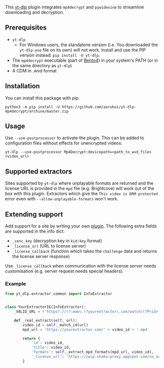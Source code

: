 This [yt-dlp](https://github.com/yt-dlp/yt-dlp) plugin integrates `mp4decrypt` and `pywidevine` to streamline downloading and decryption.

## Prerequisites

- `yt-dlp`
    - For Windows users, the standalone version (i.e. You downloaded the `yt-dlp.exe` file on its own) will not work. Install and use the PIP version instead: `pip install -U yt-dlp`.
- The `mp4decrypt` executable (part of [Bento4](https://www.bento4.com/)) in your system's PATH (or in the same directory as `yt-dlp`)
- A CDM in .wvd format

## Installation

You can install this package with pip:
```
python3 -m pip install -U https://github.com/aarubui/yt-dlp-mp4decrypt/archive/master.zip
```

## Usage

Use `--use-postprocessor` to activate the plugin. This can be added to configuration files without effects for unencrypted videos.

```shell
yt-dlp --use-postprocessor Mp4Decrypt:devicepath=<path_to_wvd_file> <video_url>
```

## Supported extractors

Sites supported by `yt-dlp` where unplayable formats are returned and the license URL is provided in the `mpd` file (e.g. Brightcove) will work out of the box with this plugin. Extractors which give the `This video is DRM protected` error even with `--allow-unplayable-formats` won't work.

## Extending support

Add support for a site by writing your own [plugin](https://github.com/yt-dlp/yt-dlp#plugins). The following extra fields are supported in the info dict:

- `_cenc_key` (decryption key in `kid:key` format)
- `_license_url` (URL to license server)
- `_license_callback` (function which takes the `challenge` data and returns the license server response)

Use `_license_callback` when communication with the license server needs customisation (e.g. server request needs special headers).

### Example

```python
from yt_dlp.extractor.common import InfoExtractor


class YourExtractorIE(InfoExtractor):
    _VALID_URL = r'https?://(?:www\.)?yourextractor\.com/watch/(?P<id>[0-9]+)'

    def _real_extract(self, url):
        video_id = self._match_id(url)
        mpd_url = 'https://yourextractor.com/' + video_id + '.mpd'

        return {
            'id': video_id,
            'title': video_id,
            'formats': self._extract_mpd_formats(mpd_url, video_id),
            '_license_url': 'https://cwip-shaka-proxy.appspot.com/no_auth',
        }
```
